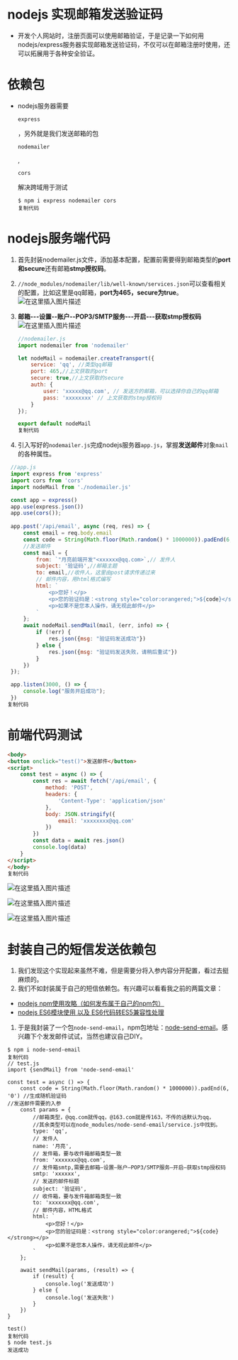 # nodejs 实现邮箱发送验证码

- 开发个人网站时，注册页面可以使用邮箱验证，于是记录一下如何用nodejs/express服务器实现邮箱发送验证码，不仅可以在邮箱注册时使用，还可以拓展用于各种安全验证。

# 依赖包

- nodejs服务器需要

  ```
  express
  ```

  ，另外就是我们发送邮箱的包

  ```
  nodemailer
  ```

  , 

  ```
  cors
  ```

  解决跨域用于测试

  ```shell
  $ npm i express nodemailer cors
  复制代码
  ```

# nodejs服务端代码

1. 首先封装nodemailer.js文件，添加基本配置，配置前需要得到邮箱类型的**port和secure**还有邮箱**stmp授权码**。

2. `//node_modules/nodemailer/lib/well-known/services.json`可以查看相关的配置，比如这里是qq邮箱，**port为465，secure为true**。 ![在这里插入图片描述](https://p3-juejin.byteimg.com/tos-cn-i-k3u1fbpfcp/180078faa28045dc9ccd13e70197e6b0~tplv-k3u1fbpfcp-zoom-in-crop-mark:4536:0:0:0.awebp)

3. **邮箱---设置--账户--POP3/SMTP服务---开启---获取stmp授权码** ![在这里插入图片描述](https://p3-juejin.byteimg.com/tos-cn-i-k3u1fbpfcp/9bdb0532b5aa446099a7f64077c479d8~tplv-k3u1fbpfcp-zoom-in-crop-mark:4536:0:0:0.awebp)

   ```javascript
   //nodemailer.js
   import nodemailer from 'nodemailer'
   
   let nodeMail = nodemailer.createTransport({
       service: 'qq', //类型qq邮箱
       port: 465,//上文获取的port
       secure: true,//上文获取的secure
       auth: {
           user: 'xxxxx@qq.com', // 发送方的邮箱，可以选择你自己的qq邮箱
           pass: 'xxxxxxxx' // 上文获取的stmp授权码
       }
   });
   
   export default nodeMail
   复制代码
   ```

4. 引入写好的`nodemailer.js`完成nodejs服务器`app.js`，掌握**发送邮件**对象`mail`的各种属性。

```javascript
 //app.js
 import express from 'express'
 import cors from 'cors'
 import nodeMail from './nodemailer.js'

 const app = express()
 app.use(express.json())
 app.use(cors());
 
 app.post('/api/email', async (req, res) => {
     const email = req.body.email
     const code = String(Math.floor(Math.random() * 1000000)).padEnd(6, '0') //生成6位随机验证码
     //发送邮件
     const mail = {
         from: `"月亮前端开发"<xxxxxx@qq.com>`,// 发件人
         subject: '验证码',//邮箱主题
         to: email,//收件人，这里由post请求传递过来
         // 邮件内容，用html格式编写
         html: `
             <p>您好！</p>
             <p>您的验证码是：<strong style="color:orangered;">${code}</strong></p>
             <p>如果不是您本人操作，请无视此邮件</p>
         ` 
     };
     await nodeMail.sendMail(mail, (err, info) => {
         if (!err) {
             res.json({msg: "验证码发送成功"})
         } else {
             res.json({msg: "验证码发送失败，请稍后重试"})
         }
     })
 });

 app.listen(3000, () => {
     console.log("服务开启成功");
 })
复制代码
```

# 前端代码测试

```html
<body>
<button onclick="test()">发送邮件</button>
<script>
    const test = async () => {
        const res = await fetch('/api/email', {
            method: 'POST',
            headers: {
                'Content-Type': 'application/json'
            },
            body: JSON.stringify({
                email: 'xxxxxxxx@qq.com'
            })
        })
        const data = await res.json()
        console.log(data)
    }
</script>
</body>
复制代码
```

![在这里插入图片描述](https://p3-juejin.byteimg.com/tos-cn-i-k3u1fbpfcp/64ead0181bd743129769f7bb77d221fa~tplv-k3u1fbpfcp-zoom-in-crop-mark:4536:0:0:0.awebp)

![在这里插入图片描述](https://p3-juejin.byteimg.com/tos-cn-i-k3u1fbpfcp/a18c4eb1b219409ba1a59a4584b6c0c3~tplv-k3u1fbpfcp-zoom-in-crop-mark:4536:0:0:0.awebp)

![在这里插入图片描述](https://p3-juejin.byteimg.com/tos-cn-i-k3u1fbpfcp/56a3171f35544c1f80a27cd357e38f3e~tplv-k3u1fbpfcp-zoom-in-crop-mark:4536:0:0:0.awebp)

# 封装自己的短信发送依赖包

1. 我们发现这个实现起来虽然不难，但是需要分将入参内容分开配置，看过去挺麻烦的。
2. 我们不如封装属于自己的短信依赖包。有兴趣可以看看我之前的两篇文章：

- [nodejs npm使用攻略（如何发布属于自己的npm包）](https://juejin.cn/post/7080034894000324639)
- [nodejs ES6模块使用 以及 ES6代码转ES5兼容性处理](https://juejin.cn/post/7080034140195651615)

1. 于是我封装了一个包`node-send-email`，npm包地址：[node-send-email](https://link.juejin.cn?target=https%3A%2F%2Fwww.npmjs.com%2Fpackage%2Fnode-send-email)。感兴趣下个发发邮件试试，当然也建议自己DIY。

```shell
$ npm i node-send-email
复制代码
// test.js
import {sendMail} from 'node-send-email'

const test = async () => {
    const code = String(Math.floor(Math.random() * 1000000)).padEnd(6, '0') //生成随机验证码
//发送邮件需要的入参
    const params = {
        //邮箱类型，@qq.com就传qq，@163.com就是传163，不传的话默认为qq，
        //其余类型可以在node_modules/node-send-email/service.js中找到。
        type: 'qq',
        // 发件人
        name: '月亮',
        // 发件箱，要与收件箱邮箱类型一致
        from: 'xxxxxxx@qq.com',
        // 发件箱smtp,需要去邮箱—设置–账户–POP3/SMTP服务—开启—获取stmp授权码
        smtp: 'xxxxxx',
        // 发送的邮件标题
        subject: '验证码',
        // 收件箱，要与发件箱邮箱类型一致
        to: 'xxxxxxx@qq.com',
        // 邮件内容，HTML格式
        html: `
            <p>您好！</p>
            <p>您的验证码是：<strong style="color:orangered;">${code}</strong></p>
            <p>如果不是您本人操作，请无视此邮件</p>
        `
    };

    await sendMail(params, (result) => {
        if (result) {
            console.log('发送成功')
        } else {
            console.log('发送失败')
        }
    })
}

test()
复制代码
$ node test.js
发送成功
```